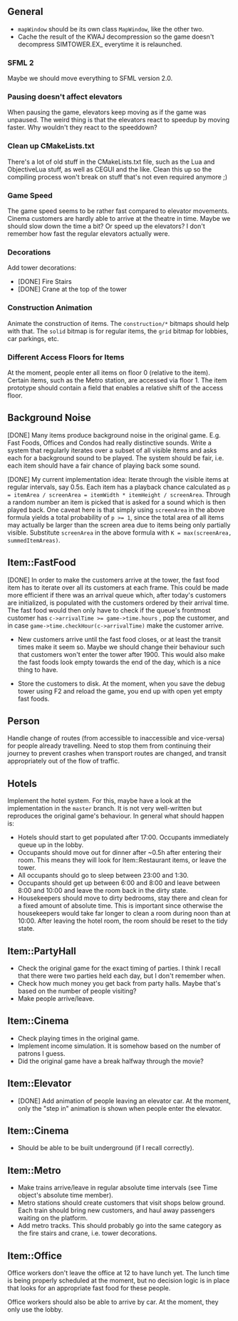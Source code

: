 General
-------

- `mapWindow` should be its own class `MapWindow`, like the other two.
- Cache the result of the KWAJ decompression so the game doesn't decompress SIMTOWER.EX_ everytime it is relaunched.


### SFML 2
Maybe we should move everything to SFML version 2.0.

### Pausing doesn't affect elevators
When pausing the game, elevators keep moving as if the game was unpaused. The weird thing is that the elevators react to speedup by moving faster. Why wouldn't they react to the speeddown?

### Clean up CMakeLists.txt
There's a lot of old stuff in the CMakeLists.txt file, such as the Lua and ObjectiveLua stuff, as well as CEGUI and the like. Clean this up so the compiling process won't break on stuff that's not even required anymore ;)

### Game Speed
The game speed seems to be rather fast compared to elevator movements. Cinema customers are hardly able to arrive at the theatre in time. Maybe we should slow down the time a bit? Or speed up the elevators? I don't remember how fast the regular elevators actually were.

### Decorations
Add tower decorations:

- [DONE] Fire Stairs
- [DONE] Crane at the top of the tower

### Construction Animation
Animate the construction of items. The `construction/*` bitmaps should help with that. The `solid` bitmap is for regular items, the `grid` bitmap for lobbies, car parkings, etc.

### Different Access Floors for Items
At the moment, people enter all items on floor 0 (relative to the item). Certain items, such as the Metro station, are accessed via floor 1. The item prototype should contain a field that enables a relative shift of the access floor.


Background Noise
----------------
[DONE] Many items produce background noise in the original game. E.g. Fast Foods, Offices and Condos had really distinctive sounds. Write a system that regularly iterates over a subset of all visible items and asks each for a background sound to be played. The system should be fair, i.e. each item should have a fair chance of playing back some sound.

[DONE] My current implementation idea: Iterate through the visible items at regular intervals, say 0.5s. Each item has a playback chance calculated as `p = itemArea / screenArea = itemWidth * itemHeight / screenArea`. Through a random number an item is picked that is asked for a sound which is then played back. One caveat here is that simply using `screenArea` in the above formula yields a total probability of `p >= 1`, since the total area of all items may actually be larger than the screen area due to items being only partially visible. Substitute `screenArea` in the above formula with `K = max(screenArea, summedItemAreas)`.


Item::FastFood
--------------
[DONE] In order to make the customers arrive at the tower, the fast food item has to iterate over all its
customers at each frame. This could be made more efficient if there was an arrival queue which,
after today's customers are initialized, is populated with the customers ordered by their arrival
time. The fast food would then only have to check if the queue's frontmost customer has
`c->arrivalTime >= game->time.hours` , pop the customer, and in case
`game->time.checkHour(c->arrivalTime)` make the customer arrive.

- New customers arrive until the fast food closes, or at least the transit times make it seem so. Maybe we should change their behaviour such that customers won't enter the tower after 1900. This would also make the fast foods look empty towards the end of the day, which is a nice thing to have.

- Store the customers to disk. At the moment, when you save the debug tower using F2 and reload the game, you end up with open yet empty fast foods.


Person
------
Handle change of routes (from accessible to inaccessible and vice-versa) for 
people already travelling. Need to stop them from continuing their journey 
to prevent crashes when transport routes are changed, and transit appropriately 
out of the flow of traffic.


Hotels
------
Implement the hotel system. For this, maybe have a look at the implementation in the `master` branch. It is not very well-written but reproduces the original game's behaviour. In general what should happen is:

- Hotels should start to get populated after 17:00. Occupants immediately queue up in the lobby.
- Occupants should move out for dinner after ~0.5h after entering their room. This means they will look for Item::Restaurant items, or leave the tower.
- All occupants should go to sleep between 23:00 and 1:30.
- Occupants should get up between 6:00 and 8:00 and leave between 8:00 and 10:00 and leave the room back in the dirty state.
- Housekeepers should move to dirty bedrooms, stay there and clean for a fixed amount of absolute time. This is important since otherwise the housekeepers would take far longer to clean a room during noon than at 10:00. After leaving the hotel room, the room should be reset to the tidy state.


Item::PartyHall
---------------

- Check the original game for the exact timing of parties. I think I recall that there were two parties held each day, but I don't remember when.
- Check how much money you get back from party halls. Maybe that's based on the number of people visiting?
- Make people arrive/leave.


Item::Cinema
------------

- Check playing times in the original game.
- Implement income simulation. It is somehow based on the number of patrons I guess.
- Did the original game have a break halfway through the movie?


Item::Elevator
--------------

- [DONE] Add animation of people leaving an elevator car. At the moment, only the "step in" animation is shown when people enter the elevator.


Item::Cinema
------------

- Should be able to be built underground (if I recall correctly).


Item::Metro
-----------

- Make trains arrive/leave in regular absolute time intervals (see Time object's absolute time member).
- Metro stations should create customers that visit shops below ground. Each train should bring new customers, and haul away passengers waiting on the platform.
- Add metro tracks. This should probably go into the same category as the fire stairs and crane, i.e. tower decorations.


Item::Office
------------
Office workers don't leave the office at 12 to have lunch yet. The lunch time is being properly scheduled at the moment, but no decision logic is in place that looks for an appropriate fast food for these people.

Office workers should also be able to arrive by car. At the moment, they only use the lobby.
